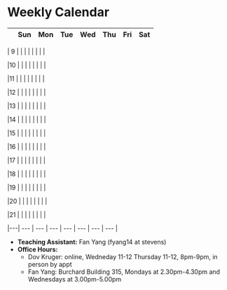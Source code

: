 # Weekly Calendar
|   | Sun | Mon | Tue | Wed | Thu | Fri | Sat |
|---| --- | --- | --- | --- | --- | --- | --- |

| 9 |     |     |     |     |     |     |     |

|10 |     |     |     |     |     |     |     |

|11 |     |     |     |     |     |     |     |

|12 |     |     |     |     |     |     |     |

|13 |     |     |     |     |     |     |     |

|14 |     |     |     |     |     |     |     |

|15 |     |     |     |     |     |     |     |

|16 |     |     |     |     |     |     |     |

|17 |     |     |     |     |     |     |     |

|18 |     |     |     |     |     |     |     |

|19 |     |     |     |     |     |     |     |

|20 |     |     |     |     |     |     |     |

|21 |     |     |     |     |     |     |     |

|---| --- | --- | --- | --- | --- | --- | --- |


* **Teaching Assistant:**       Fan Yang (fyang14 at stevens)
* **Office Hours:**		
  * Dov Kruger: online, Wedneday 11-12 Thursday 11-12, 8pm-9pm, in person by appt
  * Fan Yang:   Burchard Building 315, Mondays at 2.30pm-4.30pm and Wednesdays at 3.00pm-5.00pm
